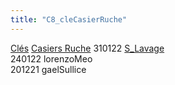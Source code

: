 ```yaml
---
title: "C8_cleCasierRuche"
---
```


[Clés](notes/equipements/cles/C_Clés.md) [Casiers Ruche](notes/equipements/consommables/C_CasierRuche.md) 310122 [S_Lavage](notes/statut/S_Lavage.md)\
240122 lorenzoMeo\
201221 gaelSullice